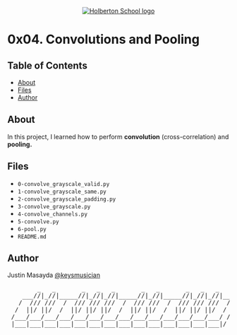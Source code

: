 <p align="center">
  <a href=#>
    <img src="https://user-images.githubusercontent.com/74752740/175812508-dc2482bf-bd5b-4c0a-b075-1bede95c488e.png" alt="Holberton School logo">
  </a>
</p>

# 0x04. Convolutions and Pooling

## Table of Contents
* [About](#about)
* [Files](#files)
* [Author](#author)

## About
In this project, I learned how to perform **convolution** (cross-correlation) and
**pooling.**

## Files
* `0-convolve_grayscale_valid.py`
* `1-convolve_grayscale_same.py`
* `2-convolve_grayscale_padding.py`
* `3-convolve_grayscale.py`
* `4-convolve_channels.py`
* `5-convolve.py`
* `6-pool.py`
* `README.md`

## Author
Justin Masayda [@keysmusician](https://github.com/keysmusician)
<div align="center">
<pre>
        _   _       _   _   _       _   _       _   _   _     
    ___//|_//|_____//|_//|_//|_____//|_//|_____//|_//|_//|___ 
   /  /// ///  /  /// /// ///  /  /// ///  /  /// /// ///  / |
  /  ||/ ||/  /  ||/ ||/ ||/  /  ||/ ||/  /  ||/ ||/ ||/  / / 
 /___/___/___/___/___/___/___/___/___/___/___/___/___/___/ /  
 |___|___|___|___|___|___|___|___|___|___|___|___|___|___|/   
 
</pre>
</div>
